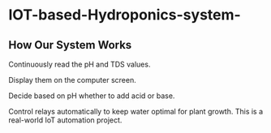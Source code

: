 # IOT-based-Hydroponics-system-

## How Our System Works

Continuously read the pH and TDS values.

Display them on the computer screen.

Decide based on pH whether to add acid or base.

Control relays automatically to keep water optimal for plant growth.
This is a real-world IoT automation project.
